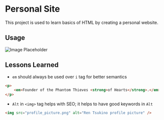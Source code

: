 <!-- Project title here -->

# Personal Site

<!-- Example of project description -->

This project is used to learn basics of HTML by creating a personal website.

<!-- Example of code output -->

## Usage

<!-- ```python
import foobar

# returns 'words'
foobar.pluralize('word')

# returns 'geese'
foobar.pluralize('goose')

# returns 'phenomenon'
foobar.singularize('phenomena')
``` -->

<!-- Place images here -->

![Image Placeholder](image.png)

<!-- Lessons in code -->

## Lessons Learned

- `em` should always be used over `i` tag for better semantics <br>

```html
<p>
	<em>Founder of the Phantom Thieves <strong>of Hearts</strong>.</em>
</p>
```

- `Alt` in `<img>` tag helps with SEO; it helps to have good keywords in `Alt`

```html
<img src="profile_picture.png" alt="Ren Tsukino profile picture" />
```
